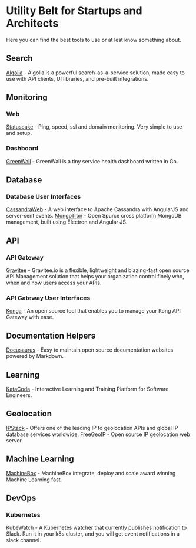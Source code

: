 # Utility Belt for Startups and Architects
Here you can find the best tools to use or at lest know something about.

## Search
[Algolia](https://www.algolia.com) - Algolia is a powerful search-as-a-service solution, made easy to use with API clients, UI libraries, and pre-built integrations. 

## Monitoring

### Web
[Statuscake](https://www.statuscake.com) - Ping, speed, ssl and domain monitoring. Very simple to use and setup. 

### Dashboard
[GreenWall](https://github.com/mtojek/greenwall) - GreenWall is a tiny service health dashboard written in Go.


## Database 

### Database User Interfaces
[CassandraWeb](https://github.com/avalanche123/cassandra-web) - A web interface to Apache Cassandra with AngularJS and server-sent events.
[MongoTron](http://mongotron.io) - Open Spurce cross platform MongoDB management, built using Electron and Angular JS.

## API

### API Gateway
[Gravitee](https://gravitee.io) - Gravitee.io is a flexible, lightweight and blazing-fast open source API Management solution that helps your organization control finely who, when and how users access your APIs.

### API Gateway User Interfaces
[Konga](https://pantsel.github.io/konga/) - An open source tool that enables you to manage your Kong API Gateway with ease.

## Documentation Helpers
[Docusaurus](https://docusaurus.io) - Easy to maintain open source documentation websites powered by Markdown.

## Learning
[KataCoda](https://www.katacoda.com) - Interactive Learning and Training Platform for Software Engineers.

## Geolocation

[IPStack](https://ipstack.com) - Offers one of the leading IP to geolocation APIs and global IP database services worldwide.
[FreeGeoIP](https://github.com/fiorix/freegeoip) - Open source IP geolocation web server.

## Machine Learning

[MachineBox](https://machinebox.io) - MachineBox integrate, deploy and scale award winning Machine Learning fast.

## DevOps

### Kubernetes

[KubeWatch](https://github.com/bitnami-labs/kubewatch) - A Kubernetes watcher that currently publishes notification to Slack. Run it in your k8s cluster, and you will get event notifications in a slack channel.

